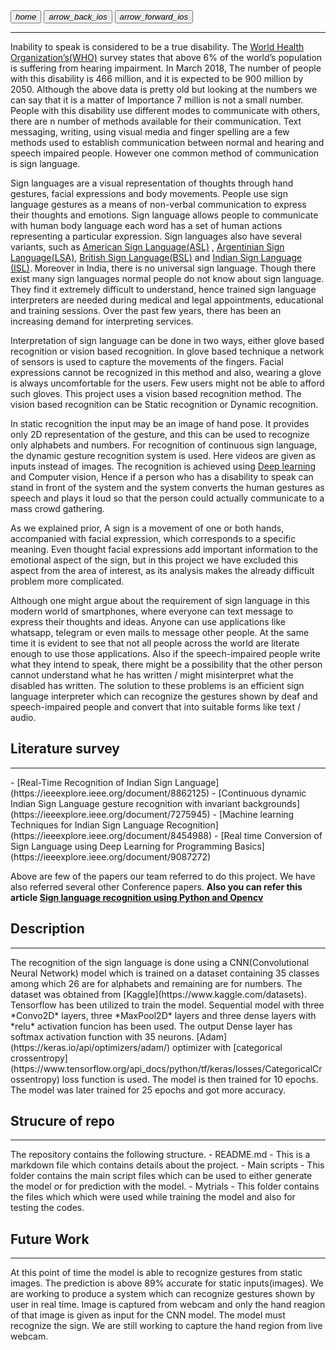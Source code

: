 
<link rel="stylesheet" href="https://fonts.googleapis.com/icon?family=Material+Icons">
<link rel="stylesheet" href="assets/style.css" >

<a href="https://suhasbrao.github.io/" >
    <button class="btn"><i class="material-icons">home</i></button></a>
  <a href="https://suhasbrao.github.io/FaceDetection/" >
    <button class="btn"><i class="material-icons">arrow_back_ios</i></button></a>
  <a href="https://suhasbrao.github.io/Snake-game/" >
    <button class="btn"><i class="material-icons">arrow_forward_ios</i></button></a>
<hr class="hr1" />



Inability to speak is considered to be a true disability. The [World Health Organization’s(WHO)](https://www.who.int/data/gho) survey states that above 6% of the world’s population is suffering from hearing impairment. In March 2018, The number of people with this disability is 466 million, and it is expected to be 900 million by 2050. Although the above data is pretty old but looking at the numbers we can say that it is a matter of Importance 7 million is not a small number. People with this disability use different modes to communicate with others, there are n number of methods available for their communication. Text messaging, writing, using visual media and finger spelling are a few methods used to establish communication between normal and hearing and speech impaired people. However one common method of communication is sign language.

Sign languages are a visual representation of thoughts through hand gestures, facial expressions and body movements. People use sign language gestures as a means of non-verbal communication to express their thoughts and emotions. Sign language allows people to communicate with human body language each word has a set of human actions representing a particular expression. Sign languages also have several variants, such as [American Sign Language(ASL)](https://www.nidcd.nih.gov/health/american-sign-language) , [Argentinian Sign Language(LSA)](https://argentinesignlanguage.bible/), [British Sign Language(BSL)](https://www.signbsl.com/) and [Indian Sign Language (ISL)](https://indiansignlanguage.org/). Moreover in India, there is no universal sign language. Though there exist many sign languages normal people do not know about sign language. They find it extremely difficult to understand, hence trained sign language interpreters are needed during medical and legal appointments, educational and training sessions. Over the past few years, there has been an increasing demand for interpreting services.

Interpretation of sign language can be done in two ways, either glove based recognition or vision based recognition. In glove based technique a network of sensors is used to capture the movements of the fingers. Facial expressions cannot be recognized in this method and also, wearing a glove is always uncomfortable for the users. Few users might not be able to afford such gloves. This project uses a vision based recognition method. The vision based recognition can be Static recognition or Dynamic recognition.

In static recognition the input may be an image of hand pose. It provides only 2D representation of the gesture, and this can be used to recognize only alphabets and numbers. For recognition of continuous sign language, the dynamic gesture recognition system is used. Here videos are given as inputs instead of images. The recognition is achieved using [Deep learning](https://www.ibm.com/cloud/learn/deep-learning) and Computer vision, Hence if a person who has a disability to speak can stand in front of the system and the system converts the human gestures as speech and plays it loud so that the person could actually communicate to a mass crowd gathering.

As we explained prior, A sign is a movement of one or both hands, accompanied with facial expression, which corresponds to a specific meaning. Even thought facial expressions add important information to the emotional aspect of the sign, but in this project we have excluded this aspect from the area of interest, as its analysis makes the already difficult problem more complicated.

Although one might argue about the requirement of sign language in this modern world of smartphones, where everyone can text message to express their thoughts and ideas. Anyone can use applications like whatsapp, telegram or even mails to message other people. At the same time it is evident to see that not all people across the world are literate enough to use those applications. Also if the speech-impaired people write what they intend to speak, there might be a possibility that the other person cannot understand what he has written / might misinterpret what the disabled has written.
The solution to these problems is an efficient sign language interpreter which can recognize the gestures shown by  deaf and speech-impaired people and convert that into suitable forms like text / audio.

<h2>Literature survey</h2> 
<hr>
- [Real-Time Recognition of Indian Sign Language](https://ieeexplore.ieee.org/document/8862125)
- [Continuous dynamic Indian Sign Language gesture recognition with invariant backgrounds](https://ieeexplore.ieee.org/document/7275945)
- [Machine learning Techniques for Indian Sign Language Recognition](https://ieeexplore.ieee.org/document/8454988)
- [Real time Conversion of Sign Language using Deep Learning for Programming Basics](https://ieeexplore.ieee.org/document/9087272)

Above are few of the papers our team referred to do this project. We have also referred several other Conference papers.
**Also you can refer this article [Sign language recognition using Python and Opencv](https://data-flair.training/blogs/sign-language-recognition-python-ml-opencv/)**

<h2>Description</h2>
<hr>
The recognition of the sign language is done using a CNN(Convolutional Neural Network) model which is trained on a dataset containing 35 classes among which 26 are for alphabets and remaining are for numbers. The dataset was obtained from [Kaggle](https://www.kaggle.com/datasets). Tensorflow has been utilized to train the model.
Sequential model with three *Convo2D* layers, three *MaxPool2D* layers and three dense layers with *relu* activation funcion has been used. The output Dense layer has softmax activation function with 35 neurons.
[Adam](https://keras.io/api/optimizers/adam/) optimizer with [categorical crossentropy](https://www.tensorflow.org/api_docs/python/tf/keras/losses/CategoricalCrossentropy) loss function is used. The model is then trained for 10 epochs. The model was later trained for 25 epochs and got more accuracy.


<h2>Strucure of repo</h2>
<hr>
The repository contains the following structure.
- README.md - This is a markdown file which contains details about the project.
- Main scripts - This folder contains the main script files which can be used to either generate the model or for prediction with the model.
- Mytrials - This folder contains the files which which were used while training the model and also for testing the codes.

<!--[Webcam capture](/images/Webcamcapture.png)
![Hand image](/images/fg.png) -->

<h2>Future Work</h2>
<hr>
At this point of time the model is able to recognize gestures from static images. The prediction is above 89% accurate for static inputs(images). We are working to produce a system which can recognize gestures shown by user in real time.
Image is captured from webcam and only the hand reagion of that image is given as input for the CNN model. The model must recognize the sign.
We are still working to capture the hand region from live webcam.
